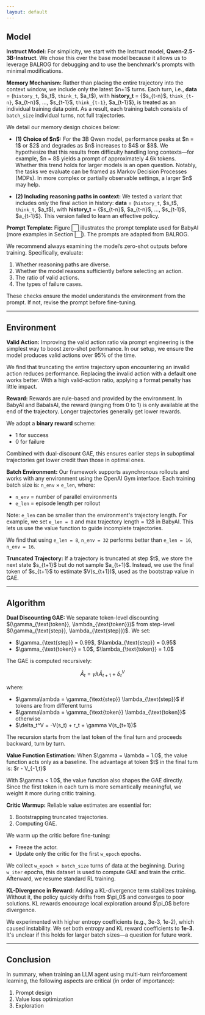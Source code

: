 ```yaml
---
layout: default
---
```


## Model

**Instruct Model:**
For simplicity, we start with the Instruct model, **Qwen-2.5-3B-Instruct**. We chose this over the base model because it allows us to leverage BALROG for debugging and to use the benchmark's prompts with minimal modifications.

**Memory Mechanism:**
Rather than placing the entire trajectory into the context window, we include only the latest \$n+1\$ turns. Each turn, i.e.,
**data** = (`history_t`, \$s\_t\$, `think_t`, \$a\_t\$),
with
**history\_t** = {\$s\_{t-n}\$, `think_{t-n}`, \$a\_{t-n}\$, ..., \$s\_{t-1}\$, `think_{t-1}`, \$a\_{t-1}\$},
is treated as an individual training data point. As a result, each training batch consists of `batch_size` individual turns, not full trajectories.

We detail our memory design choices below:

* **(1) Choice of \$n\$:**
  For the 3B Qwen model, performance peaks at \$n = 1\$ or \$2\$ and degrades as \$n\$ increases to \$4\$ or \$8\$. We hypothesize that this results from difficulty handling long contexts—for example, \$n = 8\$ yields a prompt of approximately 4.6k tokens. Whether this trend holds for larger models is an open question. Notably, the tasks we evaluate can be framed as Markov Decision Processes (MDPs). In more complex or partially observable settings, a larger \$n\$ may help.

* **(2) Including reasoning paths in context:**
  We tested a variant that includes only the final action in history:
  **data** = (`history_t`, \$s\_t\$, `think_t`, \$a\_t\$), with
  **history\_t** = {\$s\_{t-n}\$, \$a\_{t-n}\$, ..., \$s\_{t-1}\$, \$a\_{t-1}\$}.
  This version failed to learn an effective policy.

**Prompt Template:**
Figure ⬜ illustrates the prompt template used for BabyAI (more examples in Section ⬜). The prompts are adapted from BALROG.

We recommend always examining the model’s zero-shot outputs before training. Specifically, evaluate:

1. Whether reasoning paths are diverse.
2. Whether the model reasons sufficiently before selecting an action.
3. The ratio of valid actions.
4. The types of failure cases.

These checks ensure the model understands the environment from the prompt. If not, revise the prompt before fine-tuning.

---

## Environment

**Valid Action:**
Improving the valid action ratio via prompt engineering is the simplest way to boost zero-shot performance. In our setup, we ensure the model produces valid actions over 95% of the time.

We find that truncating the entire trajectory upon encountering an invalid action reduces performance. Replacing the invalid action with a default one works better. With a high valid-action ratio, applying a format penalty has little impact.

**Reward:**
Rewards are rule-based and provided by the environment. In BabyAI and BabaIsAI, the reward (ranging from 0 to 1) is only available at the end of the trajectory. Longer trajectories generally get lower rewards.

We adopt a **binary reward** scheme:

* 1 for success
* 0 for failure

Combined with dual-discount GAE, this ensures earlier steps in suboptimal trajectories get lower credit than those in optimal ones.

**Batch Environment:**
Our framework supports asynchronous rollouts and works with any environment using the OpenAI Gym interface. Each training batch size is:
`n_env` × `e_len`,
where:

* `n_env` = number of parallel environments
* `e_len` = episode length per rollout

Note: `e_len` can be smaller than the environment's trajectory length. For example, we set `e_len = 8` and max trajectory length = 128 in BabyAI. This lets us use the value function to guide incomplete trajectories.

We find that using `e_len = 8`, `n_env = 32` performs better than `e_len = 16`, `n_env = 16`.

**Truncated Trajectory:**
If a trajectory is truncated at step \$t\$, we store the next state \$s\_{t+1}\$ but do not sample \$a\_{t+1}\$. Instead, we use the final token of \$s\_{t+1}\$ to estimate \$V(s\_{t+1})\$, used as the bootstrap value in GAE.

---

## Algorithm

**Dual Discounting GAE:**
We separate token-level discounting \$(\gamma\_{\text{token}}, \lambda\_{\text{token}})\$ from step-level \$(\gamma\_{\text{step}}, \lambda\_{\text{step}})\$.
We set:

* \$\gamma\_{\text{step}} = 0.99\$, \$\lambda\_{\text{step}} = 0.95\$
* \$\gamma\_{\text{token}} = 1.0\$, \$\lambda\_{\text{token}} = 1.0\$

The GAE is computed recursively:

$$
\hat{A}_t = \gamma\lambda \hat{A}_{t+1} + \delta_t^V
$$

where:

* \$\gamma\lambda = \gamma\_{\text{step}} \lambda\_{\text{step}}\$ if tokens are from different turns
* \$\gamma\lambda = \gamma\_{\text{token}} \lambda\_{\text{token}}\$ otherwise
* \$\delta\_t^V = -V(s\_t) + r\_t + \gamma V(s\_{t+1})\$

The recursion starts from the last token of the final turn and proceeds backward, turn by turn.

**Value Function Estimation:**
When \$\gamma = \lambda = 1.0\$, the value function acts only as a baseline. The advantage at token \$t\$ in the final turn is:
\$r - V\_{-1,t}\$

With \$\gamma < 1.0\$, the value function also shapes the GAE directly. Since the first token in each turn is more semantically meaningful, we weight it more during critic training.

**Critic Warmup:**
Reliable value estimates are essential for:

1. Bootstrapping truncated trajectories.
2. Computing GAE.

We warm up the critic before fine-tuning:

* Freeze the actor.
* Update only the critic for the first `w_epoch` epochs.

We collect `w_epoch × batch_size` turns of data at the beginning. During `w_iter` epochs, this dataset is used to compute GAE and train the critic. Afterward, we resume standard RL training.

**KL-Divergence in Reward:**
Adding a KL-divergence term stabilizes training. Without it, the policy quickly drifts from \$\pi\_0\$ and converges to poor solutions. KL rewards encourage local exploration around \$\pi\_0\$ before divergence.

We experimented with higher entropy coefficients (e.g., 3e-3, 1e-2), which caused instability. We set both entropy and KL reward coefficients to **1e-3**. It's unclear if this holds for larger batch sizes—a question for future work.

---

## Conclusion

In summary, when training an LLM agent using multi-turn reinforcement learning, the following aspects are critical (in order of importance):

1. Prompt design
2. Value loss optimization
3. Exploration

